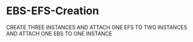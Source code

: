 # EBS-EFS-Creation
CREATE  THREE INSTANCES AND ATTACH ONE EFS TO TWO INSTANCES AND ATTACH ONE EBS TO ONE INSTANCE 
